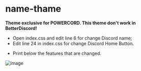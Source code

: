 # name-thame
**Theme exclusive for POWERCORD. This theme don't work in BetterDiscord!**

* Open index.css and edit line 6 for change Discord name;
* Edit line 24 in index.css for change Discord Home Button.
+ Print below the features that are changed.

 ![image](https://cdn.discordapp.com/attachments/551756327798439947/796049416012169256/Screenshot_1.png)
